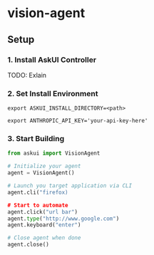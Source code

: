 # vision-agent


## Setup

### 1. Install AskUI Controller

TODO: Exlain

### 2. Set Install Environment

`export ASKUI_INSTALL_DIRECTORY=<path>`

`export ANTHROPIC_API_KEY='your-api-key-here'`

### 3. Start Building

```python
from askui import VisionAgent

# Initialize your agent
agent = VisionAgent()

# Launch you target application via CLI
agent.cli("firefox)

# Start to automate
agent.click("url bar")
agent.type("http://www.google.com")
agent.keyboard("enter")

# Close agent when done
agent.close()
```

